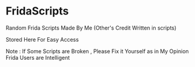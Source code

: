 # FridaScripts
Random Frida Scripts Made By Me (Other's Credit Written in scripts)

Stored Here For Easy Access

Note : If Some Scripts are Broken , Please Fix it Yourself as in My Opinion Frida Users are Intelligent
